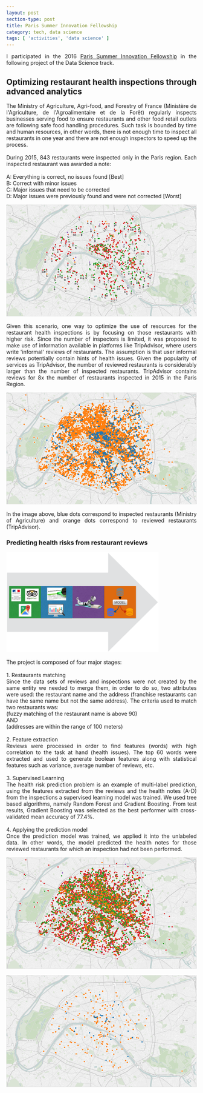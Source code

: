```yaml
---
layout: post
section-type: post
title: Paris Summer Innovation Fellowship
category: tech, data science
tags: [ 'activities', 'data science' ]
---
```


<p style='text-align: justify;'>
I participated in the 2016 <a href="http://www.summerfellows.paris/"
target="_blank"_>Paris Summer Innovation Fellowship</a> in the following project
of the Data Science track.
</p>

## Optimizing restaurant health inspections through advanced analytics

<p style='text-align: justify;'>
The Ministry of Agriculture, Agri-food, and Forestry of France (Ministère de
l'Agriculture, de l'Agroalimentaire et de la Forêt) regularly inspects
businesses serving food to ensure restaurants and other food retail outlets are
following safe food handling procedures. Such task is bounded by time and human
resources, in other words, there is not enough time to inspect all restaurants
in one year and there are not enough inspectors to speed up the process.<br />
<br />
During 2015, 843 restaurants were inspected only in the Paris region. Each
inspected restaurant was awarded a note:<br />
<br />
A: Everything is correct, no issues found [Best]<br />
B: Correct with minor issues<br />
C: Major issues that need to be corrected<br />
D: Major issues were previously found and were not corrected [Worst]<br />
</p>

![Inspections 2015](/img/post_psif2016/inspection-notes.png)

<p style='text-align: justify;'>
Given this scenario, one way to optimize the use of resources for the restaurant
health inspections is by focusing on those restaurants with higher risk.
Since the number of inspectors is limited, it was proposed to make use of
information available in platforms like TripAdvisor, where users write
'informal' reviews of restaurants. The assumption is that user informal reviews
potentially contain hints of health issues. Given the popularity of services as
TripAdvisor, the number of reviewed restaurants is considerably larger than the
number of inspected restaurants. TripAdvisor contains reviews for 8x
the number of restaurants inspected in 2015 in the Paris Region.
</p>

![Inspections and Reviews](/img/post_psif2016/inspections-reviews.png)
<p style='text-align: justify;'>
In the image above, blue dots correspond to inspected restaurants (Ministry of
Agriculture) and orange dots correspond to reviewed restaurants (TripAdvisor).
</p>

### Predicting health risks from restaurant reviews
<img style="border:none" src="/img/post_psif2016/steps.png" width="80%" />

<p style='text-align: justify;'>
The project is composed of four major stages:<br />
<br />
1. Restaurants matching<br />
Since the data sets of reviews and inspections were not created by the same
entity we needed to merge them, in order to do so, two attributes were used: the
restaurant name and the address (franchise restaurants can have the same name
but not the same address). The criteria used to match two restaurants was:<br />
(fuzzy matching of the restaurant name is above 90)<br />
AND<br />
(addresses are within the range of 100 meters)<br />
<br />
2. Feature extraction<br />
Reviews were processed in order to find features (words) with high correlation
to the task at hand (health issues). The top 60 words were extracted and used to
generate boolean features along with statistical features such as variance,
average number of reviews, etc.<br />
<br />
3. Supervised Learning<br />
The health risk prediction problem is an example of multi-label prediction,
using the features extracted from the reviews and the health notes (A-D) from
the inspections a supervised learning model was trained. We used tree based
algorithms, namely Random Forest and Gradient Boosting. From test results,
Gradient Boosting was selected as the best performer with cross-validated
mean accuracy of 77.4%.<br />
<br />
4. Applying the prediction model<br />
Once the prediction model was trained, we applied it into the unlabeled data. In
other words, the model predicted the health notes for those reviewed restaurants
for which an inspection had not been performed.<br />
</p>

![Model](/img/post_psif2016/predictions.png)

![High Risk](/img/post_psif2016/note-d.png)
